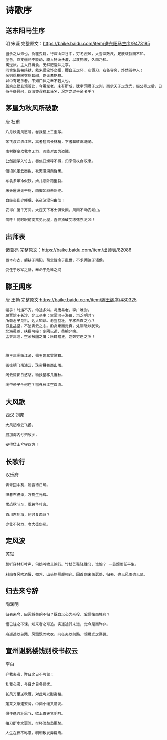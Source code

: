# 诗歌序

## 送东阳马生序
明 宋濂
完整原文：<https://baike.baidu.com/item/送东阳马生序/9473185>
```
当余之从师也，负箧曳屣，行深山巨谷中，穷冬烈风，大雪深数尺，足肤皲裂而不知。
至舍，四支僵劲不能动，媵人持汤沃灌，以衾拥覆，久而乃和。
寓逆旅，主人日再食，无鲜肥滋味之享。
同舍生皆被绮绣，戴朱缨宝饰之帽，腰白玉之环，左佩刀，右备容臭，烨然若神人；
余则缊袍敝衣处其间，略无慕艳意。
以中有足乐者，不知口体之奉不若人也。
盖余之勤且艰若此，今虽耄老，未有所成，犹幸预君子之列，而承天子之宠光，缀公卿之后，日侍坐备顾问，四海亦谬称其氏名，况才之过于余者乎？
```

## 茅屋为秋风所破歌
唐 杜甫
```
八月秋高风怒号，卷我屋上三重茅。

茅飞渡江洒江郊，高者挂罥长林梢，下者飘转沉塘坳。

南村群童欺我老无力，忍能对面为盗贼。

公然抱茅入竹去，唇焦口燥呼不得，归来倚杖自叹息。

俄顷风定云墨色，秋天漠漠向昏黑。

布衾多年冷似铁，娇儿恶卧踏里裂。

床头屋漏无干处，雨脚如麻未断绝。

自经丧乱少睡眠，长夜沾湿何由彻！

安得广厦千万间，大庇天下寒士俱欢颜，风雨不动安如山。

呜呼！何时眼前突兀见此屋，吾庐独破受冻死亦足⒇！
```

## 出师表
诸葛亮
完整原文：<https://baike.baidu.com/item/出师表/82086>
```
臣本布衣，躬耕于南阳，苟全性命于乱世，不求闻达于诸侯。

受任于败军之际，奉命于危难之间
```

## 滕王阁序
唐 王勃
完整原文:<https://baike.baidu.com/item/滕王阁序/480325>
```
嗟乎！时运不齐，命途多舛。冯唐易老，李广难封。
屈贾谊于长沙，非无圣主；窜梁鸿于海曲，岂乏明时？
所赖君子见机，达人知命。老当益壮，宁移白首之心？
穷且益坚，不坠青云之志。酌贪泉而觉爽，处涸辙以犹欢。
北海虽赊，扶摇可接；东隅已逝，桑榆非晚。
孟尝高洁，空余报国之情；阮籍猖狂，岂效穷途之哭！



滕王高阁临江渚，佩玉鸣鸾罢歌舞。

画栋朝飞南浦云，珠帘暮卷西山雨。

闲云潭影日悠悠，物换星移几度秋。

阁中帝子今何在？槛外长江空自流。
```

## 大风歌

西汉 刘邦

```
大风起兮云飞扬，

威加海内兮归故乡，

安得猛士兮守四方！
```

## 长歌行

汉乐府

```
青青园中葵，朝露待日晞。

阳春布德泽，万物生光辉。

常恐秋节至，焜黄华叶衰。

百川东到海，何时复西归？

少壮不努力，老大徒伤悲。 
```

## 定风波 

苏轼
```
莫听穿林打叶声，何妨吟啸且徐行。竹杖芒鞋轻胜马，谁怕？ 一蓑烟雨任平生。

料峭春风吹酒醒，微冷，山头斜照却相迎。回首向来萧瑟处，归去，也无风雨也无晴。
```

## 归去来兮辞

陶渊明

```
归去来兮，田园将芜胡不归？既自以心为形役，奚惆怅而独悲？

悟已往之不谏，知来者之可追。实迷途其未远，觉今是而昨非。

舟遥遥以轻飏，风飘飘而吹衣。问征夫以前路，恨晨光之熹微。
```

## 宣州谢朓楼饯别校书叔云

李白

```
弃我去者，昨日之日不可留；

乱我心者，今日之日多烦忧。

长风万里送秋雁，对此可以酣高楼。

蓬莱文章建安骨，中间小谢又清发。

俱怀逸兴壮思飞，欲上青天览明月。

抽刀断水水更流，举杯消愁愁更愁。

人生在世不称意，明朝散发弄扁舟。
```

